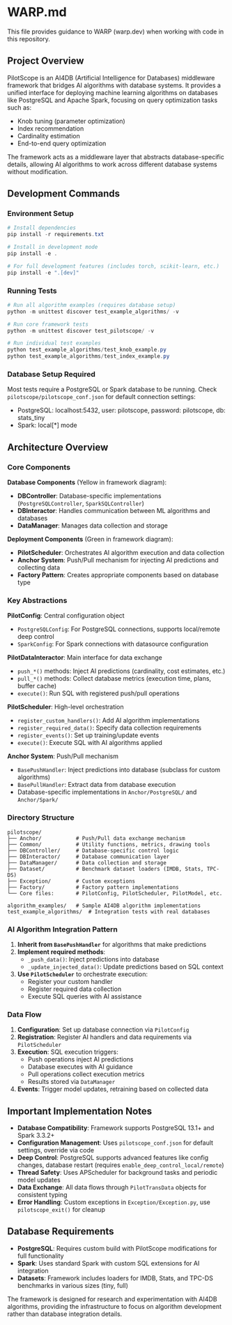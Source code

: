 # WARP.md

This file provides guidance to WARP (warp.dev) when working with code in this repository.

## Project Overview

PilotScope is an AI4DB (Artificial Intelligence for Databases) middleware framework that bridges AI algorithms with database systems. It provides a unified interface for deploying machine learning algorithms on databases like PostgreSQL and Apache Spark, focusing on query optimization tasks such as:

- Knob tuning (parameter optimization)
- Index recommendation 
- Cardinality estimation
- End-to-end query optimization

The framework acts as a middleware layer that abstracts database-specific details, allowing AI algorithms to work across different database systems without modification.

## Development Commands

### Environment Setup
```powershell
# Install dependencies
pip install -r requirements.txt

# Install in development mode
pip install -e .

# For full development features (includes torch, scikit-learn, etc.)
pip install -e ".[dev]"
```

### Running Tests
```powershell
# Run all algorithm examples (requires database setup)
python -m unittest discover test_example_algorithms/ -v

# Run core framework tests
python -m unittest discover test_pilotscope/ -v

# Run individual test examples
python test_example_algorithms/test_knob_example.py
python test_example_algorithms/test_index_example.py
```

### Database Setup Required
Most tests require a PostgreSQL or Spark database to be running. Check `pilotscope/pilotscope_conf.json` for default connection settings:
- PostgreSQL: localhost:5432, user: pilotscope, password: pilotscope, db: stats_tiny
- Spark: local[*] mode

## Architecture Overview

### Core Components

**Database Components** (Yellow in framework diagram):
- **DBController**: Database-specific implementations (`PostgreSQLController`, `SparkSQLController`)
- **DBInteractor**: Handles communication between ML algorithms and databases
- **DataManager**: Manages data collection and storage

**Deployment Components** (Green in framework diagram):  
- **PilotScheduler**: Orchestrates AI algorithm execution and data collection
- **Anchor System**: Push/Pull mechanism for injecting AI predictions and collecting data
- **Factory Pattern**: Creates appropriate components based on database type

### Key Abstractions

**PilotConfig**: Central configuration object
- `PostgreSQLConfig`: For PostgreSQL connections, supports local/remote deep control
- `SparkConfig`: For Spark connections with datasource configuration

**PilotDataInteractor**: Main interface for data exchange
- `push_*()` methods: Inject AI predictions (cardinality, cost estimates, etc.)  
- `pull_*()` methods: Collect database metrics (execution time, plans, buffer cache)
- `execute()`: Run SQL with registered push/pull operations

**PilotScheduler**: High-level orchestration
- `register_custom_handlers()`: Add AI algorithm implementations
- `register_required_data()`: Specify data collection requirements
- `register_events()`: Set up training/update events
- `execute()`: Execute SQL with AI algorithms applied

**Anchor System**: Push/Pull mechanism
- `BasePushHandler`: Inject predictions into database (subclass for custom algorithms)
- `BasePullHandler`: Extract data from database execution
- Database-specific implementations in `Anchor/PostgreSQL/` and `Anchor/Spark/`

### Directory Structure

```
pilotscope/
├── Anchor/           # Push/Pull data exchange mechanism
├── Common/           # Utility functions, metrics, drawing tools  
├── DBController/     # Database-specific control logic
├── DBInteractor/     # Database communication layer
├── DataManager/      # Data collection and storage
├── Dataset/          # Benchmark dataset loaders (IMDB, Stats, TPC-DS)
├── Exception/        # Custom exceptions
├── Factory/          # Factory pattern implementations
└── Core files:       # PilotConfig, PilotScheduler, PilotModel, etc.

algorithm_examples/   # Sample AI4DB algorithm implementations
test_example_algorithms/  # Integration tests with real databases
```

### AI Algorithm Integration Pattern

1. **Inherit from `BasePushHandler`** for algorithms that make predictions
2. **Implement required methods**:
   - `_push_data()`: Inject predictions into database
   - `_update_injected_data()`: Update predictions based on SQL context
3. **Use `PilotScheduler`** to orchestrate execution:
   - Register your custom handler
   - Register required data collection  
   - Execute SQL queries with AI assistance

### Data Flow

1. **Configuration**: Set up database connection via `PilotConfig`
2. **Registration**: Register AI handlers and data requirements via `PilotScheduler` 
3. **Execution**: SQL execution triggers:
   - Push operations inject AI predictions
   - Database executes with AI guidance
   - Pull operations collect execution metrics
   - Results stored via `DataManager`
4. **Events**: Trigger model updates, retraining based on collected data

## Important Implementation Notes

- **Database Compatibility**: Framework supports PostgreSQL 13.1+ and Spark 3.3.2+
- **Configuration Management**: Uses `pilotscope_conf.json` for default settings, override via code
- **Deep Control**: PostgreSQL supports advanced features like config changes, database restart (requires `enable_deep_control_local/remote`)
- **Thread Safety**: Uses APScheduler for background tasks and periodic model updates
- **Data Exchange**: All data flows through `PilotTransData` objects for consistent typing
- **Error Handling**: Custom exceptions in `Exception/Exception.py`, use `pilotscope_exit()` for cleanup

## Database Requirements

- **PostgreSQL**: Requires custom build with PilotScope modifications for full functionality
- **Spark**: Uses standard Spark with custom SQL extensions for AI integration
- **Datasets**: Framework includes loaders for IMDB, Stats, and TPC-DS benchmarks in various sizes (tiny, full)

The framework is designed for research and experimentation with AI4DB algorithms, providing the infrastructure to focus on algorithm development rather than database integration details.